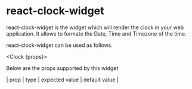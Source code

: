 # react-clock-widget

react-clock-widget is the widget which will render the clock in your web application.
It allows to formate the Date, Time and Timezone of the time.


react-clock-widget can be used as follows.

<Clock {props}>

Below are the props supported by this widget

| prop | type | expected value | default value |
